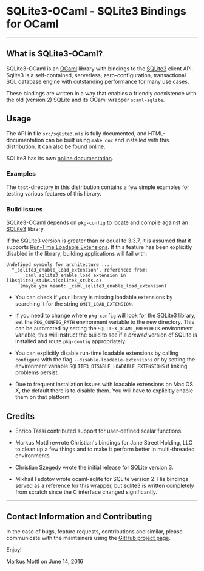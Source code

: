 SQLite3-OCaml - SQLite3 Bindings for OCaml
==========================================

---------------------------------------------------------------------------

What is SQLite3-OCaml?
----------------------

SQLite3-OCaml is an [OCaml](http://www.ocaml.org) library with bindings to the
[SQLite3](http://www.sqlite.org) client API.  Sqlite3 is a self-contained,
serverless, zero-configuration, transactional SQL database engine with
outstanding performance for many use cases.

These bindings are written in a way that enables a friendly coexistence with
the old (version 2) SQLite and its OCaml wrapper `ocaml-sqlite`.

Usage
-----

The API in file `src/sqlite3.mli` is fully documented, and HTML-documentation
can be built using `make doc` and installed with this distribution.  It can
also be found [online](http://mmottl.github.io/sqlite3-ocaml/API.docdir).

SQLite3 has its own [online documentation](http://www.sqlite.org/docs.html).

### Examples

The `test`-directory in this distribution contains a few simple examples
for testing various features of this library.

### Build issues

SQLite3-OCaml depends on `pkg-config` to locate and compile against an
[SQLite3](http://www.sqlite.org) library.

If the SQLite3 version is greater than or equal to 3.3.7, it is assumed that it
supports [Run-Time Loadable Extensions](http://www.sqlite.org/loadext.html).
If this feature has been explicitly disabled in the library, building
applications will fail with:

```
Undefined symbols for architecture ...:
  "_sqlite3_enable_load_extension", referenced from:
      _caml_sqlite3_enable_load_extension in libsqlite3_stubs.a(sqlite3_stubs.o)
     (maybe you meant: _caml_sqlite3_enable_load_extension)
```

  * You can check if your library is missing loadable extensions by searching
    it for the string `OMIT_LOAD_EXTENSION`.

  * If you need to change where `pkg-config` will look for the SQLite3
    library, set the `PKG_CONFIG_PATH` environment variable to the new
    directory.  This can be automated by setting the `SQLITE3_OCAML_BREWCHECK`
    environment variable; this will instruct the build to see if a _brewed_
    version of SQLite is installed and route `pkg-config` appropriately.

  * You can explicitly disable run-time loadable extensions by calling
    `configure` with the flag `--disable-loadable-extensions` or by setting
    the environment variable `SQLITE3_DISABLE_LOADABLE_EXTENSIONS` if linking
    problems persist.

  * Due to frequent installation issues with loadable extensions on Mac OS X,
    the default there is to disable them.  You will have to explicitly enable
    them on that platform.

Credits
-------

  * Enrico Tassi contributed support for user-defined scalar functions.

  * Markus Mottl rewrote Christian's bindings for Jane Street Holding, LLC to
    clean up a few things and to make it perform better in multi-threaded
    environments.

  * Christian Szegedy wrote the initial release for SQLite version 3.

  * Mikhail Fedotov wrote ocaml-sqlite for SQLite version 2.  His bindings
    served as a reference for this wrapper, but sqlite3 is written completely
    from scratch since the C interface changed significantly.

---------------------------------------------------------------------------

Contact Information and Contributing
------------------------------------

In the case of bugs, feature requests, contributions and similar,
please communicate with the maintainers using the [GitHub project
page](https://github.com/mmottl/sqlite3-ocaml).

Enjoy!

Markus Mottl on June 14, 2016
